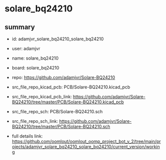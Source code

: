 # solare_bq24210
 
## summary 
* id: adamjvr_solare_bq24210_solare_bq24210
* user: adamjvr
* name: solare_bq24210
* board: solare_bq24210
* repo: https://github.com/adamjvr/Solare-BQ24210
* src_file_repo_kicad_pcb: PCB/Solare-BQ24210.kicad_pcb
* src_file_repo_kicad_pcb_link: https://github.com/adamjvr/Solare-BQ24210/tree/master/PCB/Solare-BQ24210.kicad_pcb


* src_file_repo_sch: PCB/Solare-BQ24210.sch
* src_file_repo_sch_link: https://github.com/adamjvr/Solare-BQ24210/tree/master/PCB/Solare-BQ24210.sch
* full details link: https://github.com/oomlout/oomlout_oomp_project_bot_v_2/tree/main/projects/adamjvr_solare_bq24210_solare_bq24210/current_version/working  






